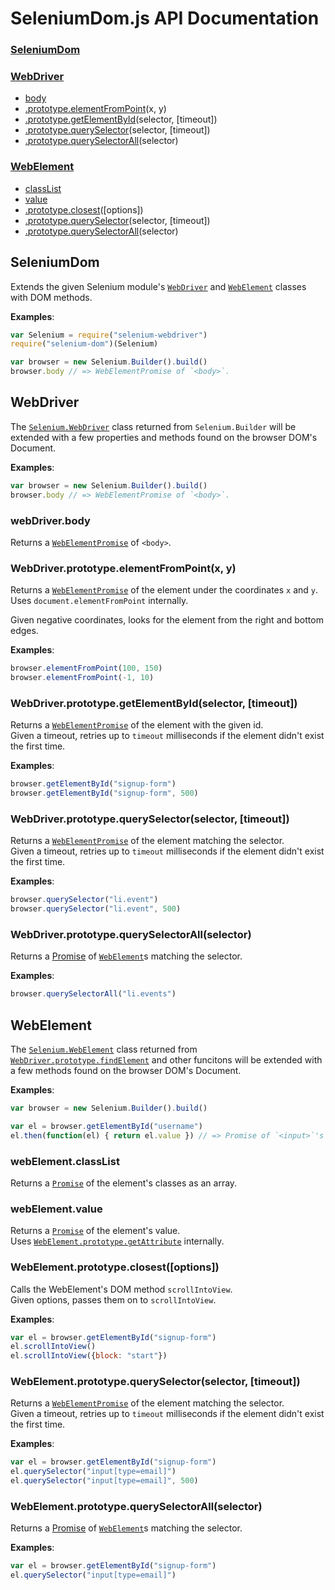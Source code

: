 SeleniumDom.js API Documentation
================================
### [SeleniumDom](#SeleniumDom)

### [WebDriver](#WebDriver)
- [body](#webDriver.body)
- [.prototype.elementFromPoint](#WebDriver.prototype.elementFromPoint)(x, y)
- [.prototype.getElementById](#WebDriver.prototype.getElementById)(selector, [timeout])
- [.prototype.querySelector](#WebDriver.prototype.querySelector)(selector, [timeout])
- [.prototype.querySelectorAll](#WebDriver.prototype.querySelectorAll)(selector)

### [WebElement](#WebElement)
- [classList](#webElement.classList)
- [value](#webElement.value)
- [.prototype.closest](#WebElement.prototype.closest)([options])
- [.prototype.querySelector](#WebElement.prototype.querySelector)(selector, [timeout])
- [.prototype.querySelectorAll](#WebElement.prototype.querySelectorAll)(selector)


<a name="SeleniumDom"></a>
SeleniumDom
-----------
Extends the given Selenium module's [`WebDriver`][WebDriver] and
[`WebElement`][WebElement] classes with DOM methods.

[Promise]: https://seleniumhq.github.io/selenium/docs/api/javascript/module/selenium-webdriver/lib/promise_exports_Promise.html
[WebDriver]: https://seleniumhq.github.io/selenium/docs/api/javascript/module/selenium-webdriver/lib/webdriver_exports_WebDriver.html
[WebElement]: https://seleniumhq.github.io/selenium/docs/api/javascript/module/selenium-webdriver/lib/webdriver_exports_WebElement.html
[WebElementPromise]: https://seleniumhq.github.io/selenium/docs/api/javascript/module/selenium-webdriver/lib/webdriver_exports_WebElementPromise.html

**Examples**:
```javascript
var Selenium = require("selenium-webdriver")
require("selenium-dom")(Selenium)

var browser = new Selenium.Builder().build()
browser.body // => WebElementPromise of `<body>`.
```


<a name="WebDriver"></a>
WebDriver
---------
The [`Selenium.WebDriver`][WebDriver] class returned from `Selenium.Builder`
will be extended with a few properties and methods found on the browser
DOM's Document.

**Examples**:
```javascript
var browser = new Selenium.Builder().build()
browser.body // => WebElementPromise of `<body>`.
```

<a name="webDriver.body"></a>
### webDriver.body
Returns a [`WebElementPromise`][WebElementPromise] of `<body>`.

<a name="WebDriver.prototype.elementFromPoint"></a>
### WebDriver.prototype.elementFromPoint(x, y)
Returns a [`WebElementPromise`][WebElementPromise] of the element under the coordinates `x` and `y`.  
Uses `document.elementFromPoint` internally.

Given negative coordinates, looks for the element from the right and bottom
edges.

**Examples**:
```javascript
browser.elementFromPoint(100, 150)
browser.elementFromPoint(-1, 10)
```

<a name="WebDriver.prototype.getElementById"></a>
### WebDriver.prototype.getElementById(selector, [timeout])
Returns a [`WebElementPromise`][WebElementPromise] of the element with the
given id.  
Given a timeout, retries up to `timeout` milliseconds if the element
didn't exist the first time.

**Examples**:
```javascript
browser.getElementById("signup-form")
browser.getElementById("signup-form", 500)
```

<a name="WebDriver.prototype.querySelector"></a>
### WebDriver.prototype.querySelector(selector, [timeout])
Returns a [`WebElementPromise`][WebElementPromise] of the element matching
the selector.  
Given a timeout, retries up to `timeout` milliseconds if the element
didn't exist the first time.

**Examples**:
```javascript
browser.querySelector("li.event")
browser.querySelector("li.event", 500)
```

<a name="WebDriver.prototype.querySelectorAll"></a>
### WebDriver.prototype.querySelectorAll(selector)
Returns a [Promise][Promise] of [`WebElement`][WebElement]s matching the
selector.

**Examples**:
```javascript
browser.querySelectorAll("li.events")
```


<a name="WebElement"></a>
WebElement
----------
The [`Selenium.WebElement`][WebElement] class returned from
[`WebDriver.prototype.findElement`][findElement] and other funcitons will be
extended with a few methods found on the browser DOM's Document.

[findElement]: https://seleniumhq.github.io/selenium/docs/api/javascript/module/selenium-webdriver/lib/webdriver_exports_WebDriver.html#findElement
[getAttribute]: https://seleniumhq.github.io/selenium/docs/api/javascript/module/selenium-webdriver/lib/webdriver_exports_WebElement.html#getAttribute

**Examples**:
```javascript
var browser = new Selenium.Builder().build()

var el = browser.getElementById("username")
el.then(function(el) { return el.value }) // => Promise of `<input>`'s value.
```

<a name="webElement.classList"></a>
### webElement.classList
Returns a [`Promise`][Promise] of the element's classes as an array.

<a name="webElement.value"></a>
### webElement.value
Returns a [`Promise`][Promise] of the element's value.  
Uses [`WebElement.prototype.getAttribute`][getAttribute] internally.

<a name="WebElement.prototype.closest"></a>
### WebElement.prototype.closest([options])
Calls the WebElement's DOM method `scrollIntoView`.  
Given options, passes them on to `scrollIntoView`.

**Examples**:
```javascript
var el = browser.getElementById("signup-form")
el.scrollIntoView()
el.scrollIntoView({block: "start"})
```

<a name="WebElement.prototype.querySelector"></a>
### WebElement.prototype.querySelector(selector, [timeout])
Returns a [`WebElementPromise`][WebElementPromise] of the element matching
the selector.  
Given a timeout, retries up to `timeout` milliseconds if the element
didn't exist the first time.

**Examples**:
```javascript
var el = browser.getElementById("signup-form")
el.querySelector("input[type=email]")
el.querySelector("input[type=email]", 500)
```

<a name="WebElement.prototype.querySelectorAll"></a>
### WebElement.prototype.querySelectorAll(selector)
Returns a [Promise][Promise] of [`WebElement`][WebElement]s matching the
selector.

**Examples**:
```javascript
var el = browser.getElementById("signup-form")
el.querySelector("input[type=email]")
```
